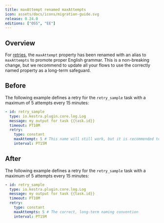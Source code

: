 ```yaml
---
title: maxAttempt renamed maxAttempts
icon: assets/docs/icons/migration-guide.svg
release: 0.24.0
editions: ["OSS", "EE"]
---
```


## Overview

For [retries](../../04.workflow-components/12.retries.md), the `maxAttempt` property has been renamed with an alias to `maxAttempts` to promote proper English grammar. This is a non-breaking change, but we recommend to update all your flows to use the correctly named property as a long-term safeguard.

## Before

The following example defines a retry for the `retry_sample` task with a maximum of 5 attempts every 15 minutes:

```yaml
- id: retry_sample
  type: io.kestra.plugin.core.log.Log
  message: my output for task {{task.id}}
  timeout: PT10M
  retry:
    type: constant
    maxAttempt: 5 # This name will still work, but it is recommended to search and replace in your flows.
    interval: PT15M
```


## After

The following example defines a retry for the `retry_sample` task with a maximum of 5 attempts every 15 minutes:

```yaml
- id: retry_sample
  type: io.kestra.plugin.core.log.Log
  message: my output for task {{task.id}}
  timeout: PT10M
  retry:
    type: constant
    maxAttempts: 5 # The correct, long-term naming convention
    interval: PT15M
```
